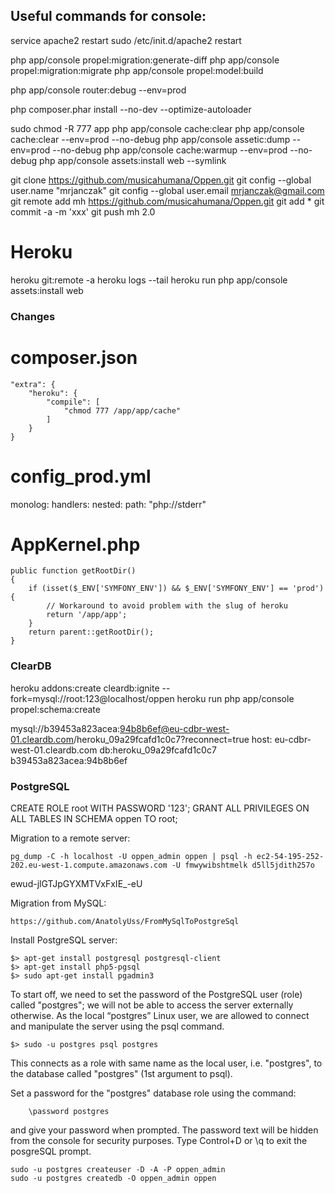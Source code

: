 Useful commands for console:
----------------------------
service apache2 restart 
sudo /etc/init.d/apache2 restart

php app/console propel:migration:generate-diff
php app/console propel:migration:migrate
php app/console propel:model:build

php app/console router:debug --env=prod

php composer.phar install --no-dev --optimize-autoloader

sudo chmod -R 777 app
php app/console cache:clear
php app/console cache:clear --env=prod --no-debug
php app/console assetic:dump --env=prod --no-debug
php app/console cache:warmup --env=prod --no-debug
php app/console assets:install web --symlink

git clone https://github.com/musicahumana/Oppen.git
git config --global user.name "mrjanczak"
git config --global user.email mrjanczak@gmail.com
git remote add mh https://github.com/musicahumana/Oppen.git
git add *
git commit -a -m 'xxx'
git push mh 2.0


# Heroku
heroku git:remote -a 
heroku logs --tail
heroku run php app/console assets:install web


### Changes

# composer.json
    "extra": {
        "heroku": {
            "compile": [
                "chmod 777 /app/app/cache"
            ]
        }
    }

# config_prod.yml
monolog:
    handlers:
        nested:
            path:  "php://stderr"   
            
# AppKernel.php
	public function getRootDir()
	{
		if (isset($_ENV['SYMFONY_ENV']) && $_ENV['SYMFONY_ENV'] == 'prod') {
			// Workaround to avoid problem with the slug of heroku
			return '/app/app';
		}
		return parent::getRootDir();
	} 


### ClearDB

heroku addons:create cleardb:ignite --fork=mysql://root:123@localhost/oppen
heroku run php app/console propel:schema:create


mysql://b39453a823acea:94b8b6ef@eu-cdbr-west-01.cleardb.com/heroku_09a29fcafd1c0c7?reconnect=true
host: eu-cdbr-west-01.cleardb.com
db:heroku_09a29fcafd1c0c7
b39453a823acea:94b8b6ef

### PostgreSQL

CREATE ROLE root WITH PASSWORD '123';
GRANT ALL PRIVILEGES ON ALL TABLES IN SCHEMA oppen TO root;

Migration to a remote server:

	pg_dump -C -h localhost -U oppen_admin oppen | psql -h ec2-54-195-252-202.eu-west-1.compute.amazonaws.com -U fmwywibshtmelk d5ll5jdith257o

ewud-jlGTJpGYXMTVxFxIE_-eU

Migration from MySQL:

	https://github.com/AnatolyUss/FromMySqlToPostgreSql

Install PostgreSQL server:

	$> apt-get install postgresql postgresql-client
	$> apt-get install php5-pgsql
	$> sudo apt-get install pgadmin3
	
To start off, we need to set the password of the PostgreSQL user (role) called "postgres"; we will not be able to access the server externally otherwise. As the local “postgres” Linux user, we are allowed to connect and manipulate the server using the psql command.	
	
	$> sudo -u postgres psql postgres

This connects as a role with same name as the local user, i.e. "postgres", to the database called "postgres" (1st argument to psql).

Set a password for the "postgres" database role using the command:

		\password postgres

and give your password when prompted. The password text will be hidden from the console for security purposes.
Type Control+D or \q to exit the posgreSQL prompt. 

	sudo -u postgres createuser -D -A -P oppen_admin
	sudo -u postgres createdb -O oppen_admin oppen
